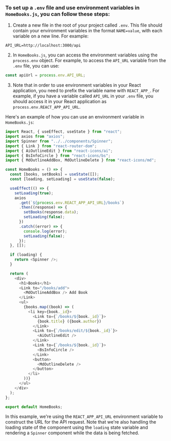 ### To set up a `.env` file and use environment variables in `HomeBooks.js`, you can follow these steps:

1. Create a new file in the root of your project called `.env`. This file should contain your environment variables in the format `NAME=value`, with each variable on a new line. For example:

```
API_URL=http://localhost:3000/api
```

2. In `HomeBooks.js`, you can access the environment variables using the `process.env` object. For example, to access the `API_URL` variable from the `.env` file, you can use:

```javascript
const apiUrl = process.env.API_URL;
```

3. Note that in order to use environment variables in your React application, you need to prefix the variable name with `REACT_APP_`. For example, if you have a variable called `API_URL` in your `.env` file, you should access it in your React application as `process.env.REACT_APP_API_URL`.

Here's an example of how you can use an environment variable in `HomeBooks.js`:

```javascript
import React, { useEffect, useState } from "react";
import axios from "axios";
import Spinner from "../../components/Spinner";
import { Link } from "react-router-dom";
import { AiOutlineEdit } from "react-icons/ai";
import { BsInfoCircle } from "react-icons/bs";
import { MdOutlineAddBox, MdOutlineDelete } from "react-icons/md";

const HomeBooks = () => {
  const [books, setBooks] = useState([]);
  const [loading, setLoading] = useState(false);

  useEffect(() => {
    setLoading(true);
    axios
      .get(`${process.env.REACT_APP_API_URL}/books`)
      .then((response) => {
        setBooks(response.data);
        setLoading(false);
      })
      .catch((error) => {
        console.log(error);
        setLoading(false);
      });
  }, []);

  if (loading) {
    return <Spinner />;
  }

  return (
    <div>
      <h1>Books</h1>
      <Link to="/books/add">
        <MdOutlineAddBox /> Add Book
      </Link>
      <ul>
        {books.map((book) => (
          <li key={book._id}>
            <Link to={`/books/${book._id}`}>
              {book.title} ({book.author})
            </Link>
            <Link to={`/books/edit/${book._id}`}>
              <AiOutlineEdit />
            </Link>
            <Link to={`/books/${book._id}`}>
              <BsInfoCircle />
            </Link>
            <button>
              <MdOutlineDelete />
            </button>
          </li>
        ))}
      </ul>
    </div>
  );
};

export default HomeBooks;
```

In this example, we're using the `REACT_APP_API_URL` environment variable to construct the URL for the API request. Note that we're also handling the loading state of the component using the `loading` state variable and rendering a `Spinner` component while the data is being fetched.